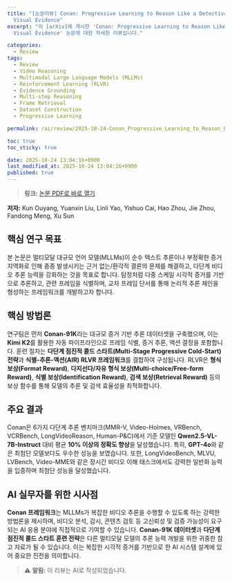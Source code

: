 ```yaml
---
title: "[논문리뷰] Conan: Progressive Learning to Reason Like a Detective over Multi-Scale
  Visual Evidence"
excerpt: "이 [arXiv]에 게시한 'Conan: Progressive Learning to Reason Like a Detective over Multi-Scale
  Visual Evidence' 논문에 대한 자세한 리뷰입니다."

categories:
  - Review
tags:
  - Review
  - Video Reasoning
  - Multimodal Large Language Models (MLLMs)
  - Reinforcement Learning (RLVR)
  - Evidence Grounding
  - Multi-step Reasoning
  - Frame Retrieval
  - Dataset Construction
  - Progressive Learning

permalink: /ai/review/2025-10-24-Conan_Progressive_Learning_to_Reason_Like_a_Detective_over_Multi-Scale_Visual_Evidence/

toc: true
toc_sticky: true

date: 2025-10-24 13:04:16+0900
last_modified_at: 2025-10-24 13:04:16+0900
published: true
---
```

> **링크:** [논문 PDF로 바로 열기](https://arxiv.org/abs/2510.20470)

**저자:** Kun Ouyang, Yuanxin Liu, Linli Yao, Yishuo Cai, Hao Zhou, Jie Zhou, Fandong Meng, Xu Sun



## 핵심 연구 목표
본 논문은 멀티모달 대규모 언어 모델(MLLMs)이 순수 텍스트 추론이나 부정확한 증거 지역화로 인해 종종 발생시키는 근거 없는/환각적 결론의 문제를 해결하고, 다단계 비디오 추론 능력을 강화하는 것을 목표로 합니다. 탐정처럼 다중 스케일 시각적 증거를 기반으로 추론하고, 관련 프레임을 식별하며, 교차 프레임 단서를 통해 논리적 추론 체인을 형성하는 프레임워크를 개발하고자 합니다.

## 핵심 방법론
연구팀은 먼저 **Conan-91K**라는 대규모 증거 기반 추론 데이터셋을 구축했으며, 이는 **Kimi K2**를 활용한 자동 파이프라인으로 프레임 식별, 증거 추론, 액션 결정을 포함합니다. 훈련 절차는 **다단계 점진적 콜드 스타트(Multi-Stage Progressive Cold-Start) 전략**과 **식별-추론-액션(AIR) RLVR 프레임워크**를 결합하여 구성됩니다. RLVR은 **형식 보상(Format Reward)**, **다지선다/자유 형식 보상(Multi-choice/Free-form Reward)**, **식별 보상(Identification Reward)**, **검색 보상(Retrieval Reward)** 등의 보상 함수를 통해 모델의 추론 및 검색 효율성을 최적화합니다.

## 주요 결과
Conan은 6가지 다단계 추론 벤치마크(MMR-V, Video-Holmes, VRBench, VCRBench, LongVideoReason, Human-P&C)에서 기준 모델인 **Qwen2.5-VL-7B-Instruct** 대비 평균 **10% 이상의 정확도 향상**을 달성했습니다. 특히, **GPT-4o**와 같은 최첨단 모델보다도 우수한 성능을 보였습니다. 또한, LongVideoBench, MLVU, LVBench, Video-MME와 같은 장시간 비디오 이해 태스크에서도 강력한 일반화 능력을 입증하며 최첨단 성능을 달성했습니다.

## AI 실무자를 위한 시사점
**Conan 프레임워크**는 MLLMs가 복잡한 비디오 추론을 수행할 수 있도록 하는 강력한 방법론을 제시하며, 비디오 분석, 감시, 콘텐츠 검토 등 고신뢰성 및 검증 가능성이 요구되는 AI 응용 분야에 직접적으로 기여할 수 있습니다. **Conan-91K 데이터셋**과 **다단계 점진적 콜드 스타트 훈련 전략**은 다른 멀티모달 모델의 추론 능력 개발을 위한 귀중한 참고 자료가 될 수 있습니다. 이는 복잡한 시각적 증거를 기반으로 한 AI 시스템 설계에 있어 중요한 진전을 의미합니다.

> ⚠️ **알림:** 이 리뷰는 AI로 작성되었습니다.